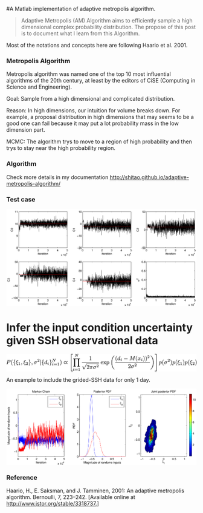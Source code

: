 #A Matlab implementation of adaptive metropolis algorithm.

>Adaptive Metropolis (AM) Algorithm aims to efficiently sample a high dimensional
>complex probability distribution. The propose of this post is to document what I
>learn from this Algorithm.

Most of the notations and concepts here are following Haario et al. 2001.

### Metropolis Algorithm 

Metropolis algorithm was named one of the top 10 most influential algorithms of the
20th century, at least by the editors of CiSE (Computing in Science and
Engineering).

Goal: Sample from a high dimensional and complicated distribution. 

Reason: In high dimensions, our intuition for volume breaks down. For example, a
proposal distribution in high dimensions that may seems to be a good one can
fail because it may put a lot probability mass in the low dimension part.

MCMC: The algorithm trys to move to a region of high probability and then trys
to stay near the high probability region.

### Algorithm
Check more details in my documentation
http://shitao.github.io/adaptive-metropolis-algorithm/

### Test case
<img src="/fig/polynomial_test.png" align="center" width="900px"/>

# Infer the input condition uncertainty given SSH observational data

<img src="/fig/mcmc.png" align="center" width="900px"/>

An example to include the grided-SSH data for only 1 day.

<img src="/fig/bayesian_data_day1.jpg" align="center" width="900px"/>


### Reference

Haario, H., E. Saksman, and J. Tamminen, 2001: An adaptive metropolis algorithm.
Bernoulli, 7, 223–242. [Available online at http://www.jstor.org/stable/3318737.]

